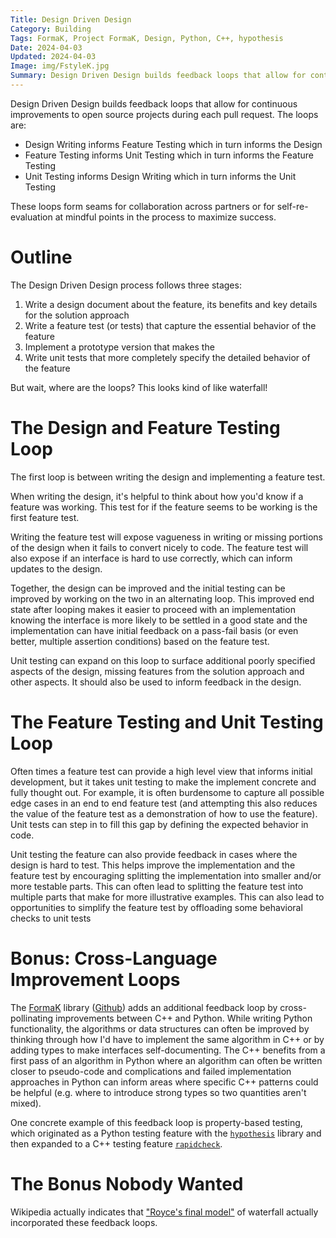 ```yaml
---
Title: Design Driven Design
Category: Building
Tags: FormaK, Project FormaK, Design, Python, C++, hypothesis
Date: 2024-04-03
Updated: 2024-04-03
Image: img/FstyleK.jpg
Summary: Design Driven Design builds feedback loops that allow for continuous improvements to open source projects during each pull request. The loops are: Design Writing informs Feature Testing which in turn informs the Design, Feature Testing informs Unit Testing which in turn informs the Feature Testing, Unit Testing informs Design Writing which in turn informs the Unit Testing. These loops form seams for collaboration across partners or for self-re-evaluation at mindful points in the process to maximize success.
---
```


Design Driven Design builds feedback loops that allow for continuous
improvements to open source projects during each pull request.
The loops are:
- Design Writing informs Feature Testing which in turn informs the Design
- Feature Testing informs Unit Testing which in turn informs the Feature Testing
- Unit Testing informs Design Writing which in turn informs the Unit Testing

These loops form seams for collaboration across partners or for
self-re-evaluation at mindful points in the process to maximize success.

# Outline

The Design Driven Design process follows three stages:
1. Write a design document about the feature, its benefits and key details for
   the solution approach
2. Write a feature test (or tests) that capture the essential behavior of the
   feature
3. Implement a prototype version that makes the 
3. Write unit tests that more completely specify the detailed behavior of the
   feature

But wait, where are the loops? This looks kind of like waterfall!

# The Design and Feature Testing Loop

The first loop is between writing the design and implementing a feature test.

When writing the design, it's helpful to think about how you'd know if a feature
was working. This test for if the feature seems to be working is the first
feature test.

Writing the feature test will expose vagueness in writing or missing portions of
the design when it fails to convert nicely to code. The feature test will also
expose if an interface is hard to use correctly, which can inform updates to the
design.

Together, the design can be improved and the initial testing can be improved by
working on the two in an alternating loop. This improved end state after
looping makes it easier to proceed with an implementation knowing the interface
is more likely to be settled in a good state and the implementation can have
initial feedback on a pass-fail basis (or even better, multiple assertion
conditions) based on the feature test.

Unit testing can expand on this loop to surface additional poorly specified
aspects of the design, missing features from the solution approach and other
aspects. It should also be used to inform feedback in the design.

# The Feature Testing and Unit Testing Loop

Often times a feature test can provide a high level view that informs initial
development, but it takes unit testing to make the implement concrete and fully
thought out. For example, it is often burdensome to capture all possible edge
cases in an end to end feature test (and attempting this also reduces the value
of the feature test as a demonstration of how to use the feature). Unit tests
can step in to fill this gap by defining the expected behavior in code.

Unit testing the feature can also provide feedback in cases where the design is
hard to test. This helps improve the implementation and the feature test by
encouraging splitting the implementation into smaller and/or more testable
parts. This can often lead to splitting the feature test into multiple parts that
make for more illustrative examples. This can also lead to opportunities to
simplify the feature test by offloading some behavioral checks to unit tests

# Bonus: Cross-Language Improvement Loops

The [FormaK](https://buckbaskin.com/blog/tag/project-formak.html) library
([Github](https://github.com/buckbaskin/formak)) adds an additional feedback
loop by cross-pollinating improvements between C++ and Python. While writing
Python functionality, the algorithms or data structures can often be improved by
thinking through how I'd have to implement the same algorithm in C++ or by
adding types to make interfaces self-documenting. The C++ benefits from a first
pass of an algorithm in Python where an algorithm can often be written closer to
pseudo-code and complications and failed implementation approaches in Python can
inform areas where specific C++ patterns could be helpful (e.g. where to
introduce strong types so two quantities aren't mixed).

One concrete example of this feedback loop is property-based testing, which
originated as a Python testing feature with the
[`hypothesis`](https://hypothesis.readthedocs.io/en/latest/) library and then
expanded to a C++ testing feature
[`rapidcheck`](https://github.com/emil-e/rapidcheck).

# The Bonus Nobody Wanted

Wikipedia actually indicates that 
["Royce's final model"](https://en.wikipedia.org/wiki/Waterfall_model)
of waterfall actually incorporated these feedback loops.
